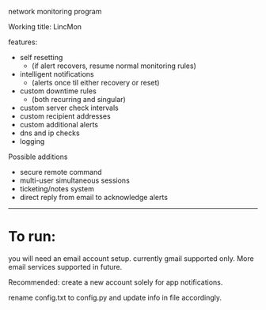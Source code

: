 network monitoring program

Working title: LincMon

features:

* self resetting
  * (if alert recovers, resume normal monitoring rules)
* intelligent notifications
  * (alerts once til either recovery or reset)
* custom downtime rules
  * (both recurring and singular)
* custom server check intervals
* custom recipient addresses
* custom additional alerts
* dns and ip checks
* logging

Possible additions
* secure remote command
* multi-user simultaneous sessions
* ticketing/notes system
* direct reply from email to acknowledge alerts

---
# To run:
you will need an email account setup.
currently gmail supported only. More email services supported in future.

Recommended: create a new account solely for app notifications.

rename config.txt to config.py and update info in file accordingly.
